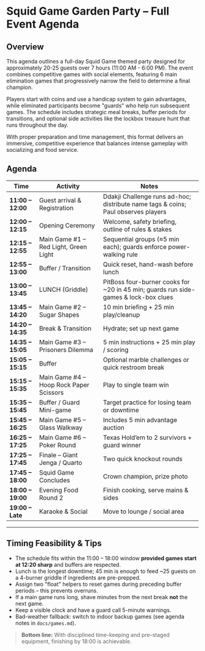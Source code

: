 # Squid Game Garden Party – Full Event Agenda

## Overview

This agenda outlines a full-day Squid Game themed party designed for approximately 20-25 guests over 7 hours (11:00 AM - 6:00 PM). The event combines competitive games with social elements, featuring 6 main elimination games that progressively narrow the field to determine a final champion. 

Players start with coins and use a handicap system to gain advantages, while eliminated participants become "guards" who help run subsequent games. The schedule includes strategic meal breaks, buffer periods for transitions, and optional side activities like the lockbox treasure hunt that runs throughout the day. 

With proper preparation and time management, this format delivers an immersive, competitive experience that balances intense gameplay with socializing and food service.

## Agenda

| Time | Activity | Notes |
|------|----------|-------|
| **11:00 – 12:00** | Guest arrival & Registration | Ddakji Challenge runs ad-hoc; distribute name tags & coins; Paul observes players |
| **12:00 – 12:15** | Opening Ceremony | Welcome, safety briefing, outline of rules & stakes |
| **12:15 – 12:55** | Main Game #1 – Red Light, Green Light | Sequential groups (≈5 min each); guards enforce power-walking rule |
| **12:55 – 13:00** | Buffer / Transition | Quick reset, hand-wash before lunch |
| **13:00 – 13:45** | LUNCH (Griddle) | PitBoss four-burner cooks for ~20 in 45 min; guards run side-games & lock-box clues |
| **13:45 – 14:20** | Main Game #2 – Sugar Shapes | 10 min briefing + 25 min play/cleanup |
| **14:20 – 14:35** | Break & Transition | Hydrate; set up next game |
| **14:35 – 15:05** | Main Game #3 – Prisoners Dilemma | 5 min instructions + 25 min play / scoring |
| **15:05 – 15:15** | Buffer | Optional marble challenges or quick restroom break |
| **15:15 – 15:35** | Main Game #4 – Hoop Rock Paper Scissors | Play to single team win |
| **15:35 – 15:45** | Buffer / Guard Mini-game | Target practice for losing team or downtime |
| **15:45 – 16:25** | Main Game #5 – Glass Walkway | Includes 5 min advantage auction |
| **16:25 – 17:25** | Main Game #6 – Poker Round | Texas Hold’em to 2 survivors + guard winner |
| **17:25 – 17:45** | Finale – Giant Jenga / Quarto | Two quick knockout rounds |
| **17:45 – 18:00** | Squid Game Concludes | Crown champion, prize photo |
| **18:00 – 19:00** | Evening Food Round 2 | Finish cooking, serve mains & sides |
| **19:00 – Late** | Karaoke & Social | Move to lounge / social area |

---

## Timing Feasibility & Tips

* The schedule fits within the 11:00 – 18:00 window **provided games start at 12:20 sharp** and buffers are respected.
* Lunch is the longest downtime; 45 min is enough to feed ~25 guests on a 4-burner griddle if ingredients are pre-prepped.
* Assign two "float" helpers to reset games during preceding buffer periods – this prevents overruns.
* If a main game runs long, shave minutes from the next break **not** the next game.
* Keep a visible clock and have a guard call 5-minute warnings.
* Bad-weather fallback: switch to indoor backup games (see agenda notes in `docs/games.md`).

> **Bottom line:** With disciplined time-keeping and pre-staged equipment, finishing by 18:00 is achievable.
